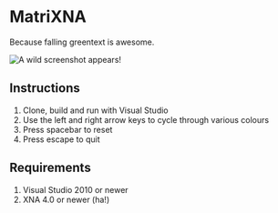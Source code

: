 MatriXNA
========

Because falling greentext is awesome.

![A wild screenshot appears!](https://raw.github.com/TryCatch22/MatriXNA/master/Screenshot.png "A wild screenshot appears!")

## Instructions
1. Clone, build and run with Visual Studio
2. Use the left and right arrow keys to cycle through various colours
3. Press spacebar to reset
4. Press escape to quit

## Requirements
1. Visual Studio 2010 or newer
2. XNA 4.0 or newer (ha!)
